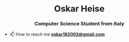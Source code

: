 <h1 align="center">Oskar Heise</h1>
<h3 align="center">Computer Science Student from Italy</h3>

- 📫 How to reach me **oskar182002@gmail.com**
